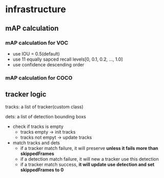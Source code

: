 # infrastructure

## mAP calculation
### mAP calculation for VOC 
* use IOU = 0.5(default)
* use 11 equally sapced recall levels[0, 0.1, 0.2, ..., 1.0]
* use confidence descending order

### mAP calculation for COCO

## tracker logic
tracks: a list of tracker(custom class)

dets: a list of detection bounding boxs
* check if tracks is empty
  * tracks empty -> init tracks
  * tracks not empyt -> update tracks
* match tracks and dets
  * if a tracker match failure, it will preserve **unless it fails more than skippedFrames**
  * if a detection match failure, it will new a tracker use this detection
  * if a tracker match success, **it will update use detection and set skippedFrames to 0**
